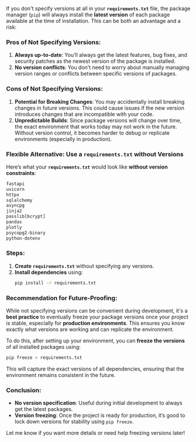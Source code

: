 If you don't specify versions at all in your **`requirements.txt`** file, the package manager (`pip`) will always install the **latest version** of each package available at the time of installation. This can be both an advantage and a risk:

### Pros of Not Specifying Versions:
1. **Always up-to-date**: You’ll always get the latest features, bug fixes, and security patches as the newest version of the package is installed.
2. **No version conflicts**: You don’t need to worry about manually managing version ranges or conflicts between specific versions of packages.

### Cons of Not Specifying Versions:
1. **Potential for Breaking Changes**: You may accidentally install breaking changes in future versions. This could cause issues if the new version introduces changes that are incompatible with your code.
2. **Unpredictable Builds**: Since package versions will change over time, the exact environment that works today may not work in the future. Without version control, it becomes harder to debug or replicate environments (especially in production).

### Flexible Alternative: Use a `requirements.txt` without Versions

Here’s what your **`requirements.txt`** would look like **without version constraints**:

```txt
fastapi
uvicorn
httpx
sqlalchemy
asyncpg
jinja2
passlib[bcrypt]
pandas
plotly
psycopg2-binary
python-dotenv
```

### Steps:
1. **Create `requirements.txt`** without specifying any versions.
2. **Install dependencies** using:
   ```bash
   pip install -r requirements.txt
   ```

### Recommendation for Future-Proofing:
While not specifying versions can be convenient during development, it's a **best practice** to eventually freeze your package versions once your project is stable, especially for **production environments**. This ensures you know exactly what versions are working and can replicate the environment.

To do this, after setting up your environment, you can **freeze the versions** of all installed packages using:

```bash
pip freeze > requirements.txt
```

This will capture the exact versions of all dependencies, ensuring that the environment remains consistent in the future.

### Conclusion:
- **No version specification**: Useful during initial development to always get the latest packages.
- **Version freezing**: Once the project is ready for production, it’s good to lock down versions for stability using `pip freeze`.

Let me know if you want more details or need help freezing versions later!